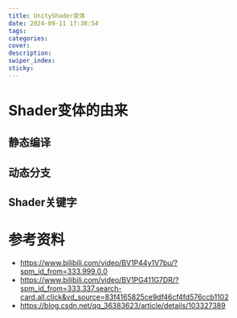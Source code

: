 ```yaml
---
title: UnityShader变体
date: 2024-09-11 17:38:54
tags:
categories:
cover:
description:
swiper_index:
sticky:
---
```


# Shader变体的由来

## 静态编译

## 动态分支

## Shader关键字



# 参考资料

- https://www.bilibili.com/video/BV1P44y1V7bu/?spm_id_from=333.999.0.0
- https://www.bilibili.com/video/BV1PG411G7DR/?spm_id_from=333.337.search-card.all.click&vd_source=83f4165825ce9df46cf4fd576ccb1102
- https://blog.csdn.net/qq_36383623/article/details/103327389